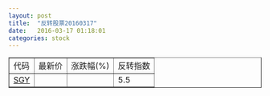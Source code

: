 ```yaml
---
layout: post
title:  "反转股票20160317"
date:   2016-03-17 01:18:01
categories: stock
---
```


<script type="text/javascript">
var stockList = []
stockList.push('gb_sgy');
</script>

<table border="1">
 <tr>
 <td>代码</td>
  <td>最新价</td>
  <td>涨跌幅(%)</td>
 <td>反转指数</td>
</tr>
  <tr id="sgy"><td><a href="http://stock.finance.sina.com.cn/usstock/quotes/SGY.html" target="_blank">SGY</a></td><td></td><td></td><td>5.5</td></tr>
</table>
